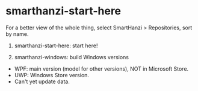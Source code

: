 # smarthanzi-start-here

For a better view of the whole thing, select SmartHanzi > Repositories, sort by name.

1. smarthanzi-start-here: start here!

2. smarthanzi-windows: build Windows versions
- WPF: main version (model for other versions), NOT in Microsoft Store.
- UWP: Windows Store version.
- Can't yet update data.
